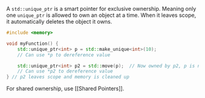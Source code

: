 A `std::unique_ptr` is a smart pointer for exclusive ownership. Meaning only one `unique_ptr` is allowed to own an object at a time. When it leaves scope, it automatically deletes the object it owns.
```c++
#include <memory>

void myFunction() {
	std::unique_ptr<int> p = std::make_unique<int>(10);
	// Can use *p to dereference value

	std::unique_ptr<int> p2 = std::move(p);  // Now owned by p2, p is nullptr
	// Can use *p2 to dereference value
} // p2 leaves scope and memory is cleaned up
```

For shared ownership, use [[Shared Pointers]].